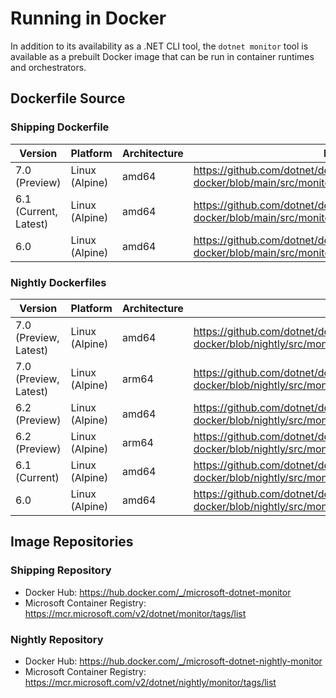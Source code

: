 # Running in Docker

In addition to its availability as a .NET CLI tool, the `dotnet monitor` tool is available as a prebuilt Docker image that can be run in container runtimes and orchestrators.

## Dockerfile Source

### Shipping Dockerfile

| Version | Platform | Architecture | Link |
|---|---|---|---|
| 7.0 (Preview) | Linux (Alpine) | amd64 | https://github.com/dotnet/dotnet-docker/blob/main/src/monitor/7.0/alpine/amd64/Dockerfile |
| 6.1 (Current, Latest) | Linux (Alpine) | amd64 | https://github.com/dotnet/dotnet-docker/blob/main/src/monitor/6.1/alpine/amd64/Dockerfile |
| 6.0 | Linux (Alpine) | amd64 | https://github.com/dotnet/dotnet-docker/blob/main/src/monitor/6.0/alpine/amd64/Dockerfile |

### Nightly Dockerfiles

| Version | Platform | Architecture | Link |
|---|---|---|---|
| 7.0 (Preview, Latest) | Linux (Alpine) | amd64 | https://github.com/dotnet/dotnet-docker/blob/nightly/src/monitor/7.0/alpine/amd64/Dockerfile |
| 7.0 (Preview, Latest) | Linux (Alpine) | arm64 | https://github.com/dotnet/dotnet-docker/blob/nightly/src/monitor/7.0/alpine/arm64v8/Dockerfile |
| 6.2 (Preview) | Linux (Alpine) | amd64 | https://github.com/dotnet/dotnet-docker/blob/nightly/src/monitor/6.2/alpine/amd64/Dockerfile |
| 6.2 (Preview) | Linux (Alpine) | arm64 | https://github.com/dotnet/dotnet-docker/blob/nightly/src/monitor/6.2/alpine/arm64v8/Dockerfile |
| 6.1 (Current) | Linux (Alpine) | amd64 | https://github.com/dotnet/dotnet-docker/blob/nightly/src/monitor/6.1/alpine/amd64/Dockerfile |
| 6.0 | Linux (Alpine) | amd64 | https://github.com/dotnet/dotnet-docker/blob/nightly/src/monitor/6.0/alpine/amd64/Dockerfile |

## Image Repositories

### Shipping Repository
- Docker Hub: https://hub.docker.com/_/microsoft-dotnet-monitor
- Microsoft Container Registry: https://mcr.microsoft.com/v2/dotnet/monitor/tags/list

### Nightly Repository
- Docker Hub: https://hub.docker.com/_/microsoft-dotnet-nightly-monitor
- Microsoft Container Registry: https://mcr.microsoft.com/v2/dotnet/nightly/monitor/tags/list
